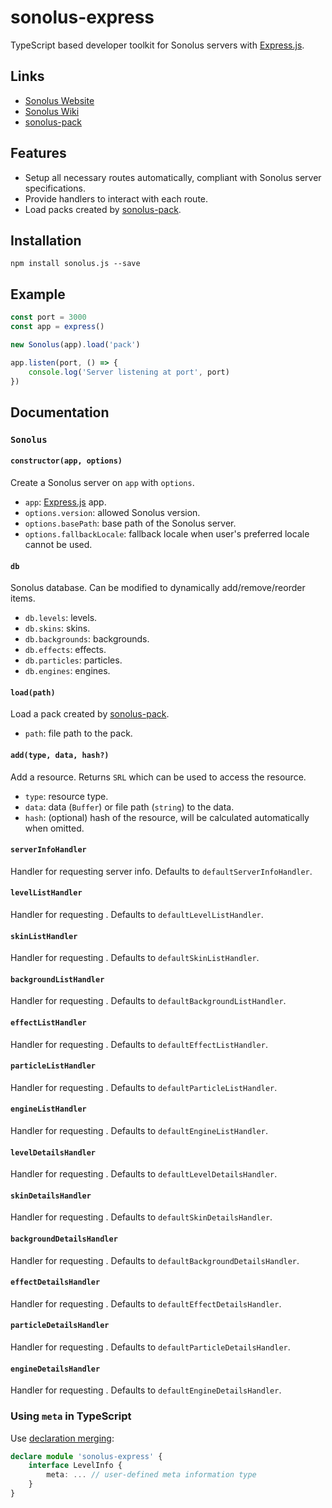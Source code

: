 # sonolus-express

TypeScript based developer toolkit for Sonolus servers with [Express.js](https://expressjs.com).

## Links

-   [Sonolus Website](https://sonolus.com)
-   [Sonolus Wiki](https://github.com/NonSpicyBurrito/sonolus-wiki)
-   [sonolus-pack](https://github.com/NonSpicyBurrito/sonolus-pack)

## Features

-   Setup all necessary routes automatically, compliant with Sonolus server specifications.
-   Provide handlers to interact with each route.
-   Load packs created by [sonolus-pack](https://github.com/NonSpicyBurrito/sonolus-pack).

## Installation

```
npm install sonolus.js --save
```

## Example

```ts
const port = 3000
const app = express()

new Sonolus(app).load('pack')

app.listen(port, () => {
    console.log('Server listening at port', port)
})
```

## Documentation

### `Sonolus`

#### `constructor(app, options)`

Create a Sonolus server on `app` with `options`.

-   `app`: [Express.js](https://expressjs.com) app.
-   `options.version`: allowed Sonolus version.
-   `options.basePath`: base path of the Sonolus server.
-   `options.fallbackLocale`: fallback locale when user's preferred locale cannot be used.

#### `db`

Sonolus database. Can be modified to dynamically add/remove/reorder items.

-   `db.levels`: levels.
-   `db.skins`: skins.
-   `db.backgrounds`: backgrounds.
-   `db.effects`: effects.
-   `db.particles`: particles.
-   `db.engines`: engines.

#### `load(path)`

Load a pack created by [sonolus-pack](https://github.com/NonSpicyBurrito/sonolus-pack).

-   `path`: file path to the pack.

#### `add(type, data, hash?)`

Add a resource. Returns `SRL` which can be used to access the resource.

-   `type`: resource type.
-   `data`: data (`Buffer`) or file path (`string`) to the data.
-   `hash`: (optional) hash of the resource, will be calculated automatically when omitted.

#### `serverInfoHandler`

Handler for requesting server info. Defaults to `defaultServerInfoHandler`.

#### `levelListHandler`

Handler for requesting . Defaults to `defaultLevelListHandler`.

#### `skinListHandler`

Handler for requesting . Defaults to `defaultSkinListHandler`.

#### `backgroundListHandler`

Handler for requesting . Defaults to `defaultBackgroundListHandler`.

#### `effectListHandler`

Handler for requesting . Defaults to `defaultEffectListHandler`.

#### `particleListHandler`

Handler for requesting . Defaults to `defaultParticleListHandler`.

#### `engineListHandler`

Handler for requesting . Defaults to `defaultEngineListHandler`.

#### `levelDetailsHandler`

Handler for requesting . Defaults to `defaultLevelDetailsHandler`.

#### `skinDetailsHandler`

Handler for requesting . Defaults to `defaultSkinDetailsHandler`.

#### `backgroundDetailsHandler`

Handler for requesting . Defaults to `defaultBackgroundDetailsHandler`.

#### `effectDetailsHandler`

Handler for requesting . Defaults to `defaultEffectDetailsHandler`.

#### `particleDetailsHandler`

Handler for requesting . Defaults to `defaultParticleDetailsHandler`.

#### `engineDetailsHandler`

Handler for requesting . Defaults to `defaultEngineDetailsHandler`.

### Using `meta` in TypeScript

Use [declaration merging](https://www.typescriptlang.org/docs/handbook/declaration-merging.html):

```ts
declare module 'sonolus-express' {
    interface LevelInfo {
        meta: ... // user-defined meta information type
    }
}
```